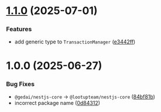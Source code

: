 # [1.1.0](https://github.com/lootup-team/nestjs-tactical-design/compare/v1.0.0...v1.1.0) (2025-07-01)


### Features

* add generic type to `TransactionManager` ([e3442ff](https://github.com/lootup-team/nestjs-tactical-design/commit/e3442ff5fbbfd533702d6e1d450c88fc99aa74c9))

# 1.0.0 (2025-06-27)


### Bug Fixes

* `@gedai/nestjs-core` -> `@lootupteam/nestjs-core` ([84bf81b](https://github.com/lootup-team/nestjs-tactical-design/commit/84bf81b0edb4ad3156de6577004b2fe825f201da))
* incorrect package name ([0d84312](https://github.com/lootup-team/nestjs-tactical-design/commit/0d8431239be8920d892829585ee6a91e6658c362))
